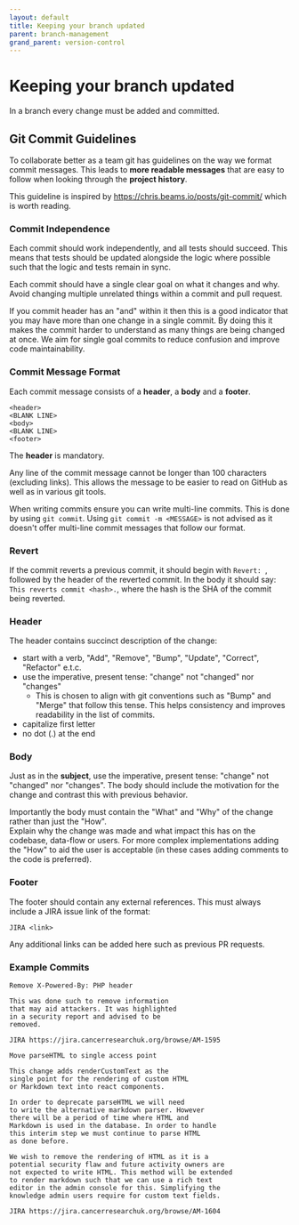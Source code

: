 ```yaml
---
layout: default
title: Keeping your branch updated
parent: branch-management
grand_parent: version-control
---
```


# Keeping your branch updated

In a branch every change must be added and committed.

## Git Commit Guidelines

To collaborate better as a team git has guidelines on the way we format commit messages. This leads to **more
readable messages** that are easy to follow when looking through the **project history**.

This guideline is inspired by https://chris.beams.io/posts/git-commit/ which is worth reading.

### Commit Independence

Each commit should work independently, and all tests should succeed. This means that tests should be updated alongside the logic where possible such that the logic and tests remain in sync.

Each commit should have a single clear goal on what it changes and why. Avoid changing multiple unrelated things within a commit and pull request.

If you commit header has an "and" within it then this is a good indicator that you may have more than one change in a single commit. By doing this it makes the commit harder to understand as many things are being changed at once. We aim for single goal commits to reduce confusion and improve code maintainability.

### Commit Message Format

Each commit message consists of a **header**, a **body** and a **footer**.

```
<header>
<BLANK LINE>
<body>
<BLANK LINE>
<footer>
```

The **header** is mandatory.

Any line of the commit message cannot be longer than 100 characters (excluding links). This allows the message to be easier
to read on GitHub as well as in various git tools.

When writing commits ensure you can write multi-line commits. This is done by using `git commit`. Using `git commit -m <MESSAGE>` is not advised as it doesn't offer multi-line commit messages that follow our format.

### Revert

If the commit reverts a previous commit, it should begin with `Revert: `, followed by the header
of the reverted commit.
In the body it should say: `This reverts commit <hash>.`, where the hash is the SHA of the commit
being reverted.

### Header

The header contains succinct description of the change:

- start with a verb, "Add", "Remove", "Bump", "Update", "Correct", "Refactor" e.t.c.
- use the imperative, present tense: "change" not "changed" nor "changes"
  - This is chosen to align with git conventions such as "Bump" and "Merge" that follow this tense. This helps consistency and improves readability in the list of commits.
- capitalize first letter
- no dot (.) at the end

### Body

Just as in the **subject**, use the imperative, present tense: "change" not "changed" nor "changes".
The body should include the motivation for the change and contrast this with previous behavior.

Importantly the body must contain the "What" and "Why" of the change rather than just the "How".  
Explain why the change was made and what impact this has on the codebase, data-flow or users.
For more complex implementations adding the "How" to aid the user is acceptable (in these cases
adding comments to the code is preferred).

### Footer

The footer should contain any external references. This must always include a JIRA issue link of
the format:

`JIRA <link>`

Any additional links can be added here such as previous PR requests.

### Example Commits

```
Remove X-Powered-By: PHP header

This was done such to remove information
that may aid attackers. It was highlighted
in a security report and advised to be
removed.

JIRA https://jira.cancerresearchuk.org/browse/AM-1595
```

```
Move parseHTML to single access point

This change adds renderCustomText as the
single point for the rendering of custom HTML
or Markdown text into react components.

In order to deprecate parseHTML we will need
to write the alternative markdown parser. However
there will be a period of time where HTML and
Markdown is used in the database. In order to handle
this interim step we must continue to parse HTML
as done before.

We wish to remove the rendering of HTML as it is a
potential security flaw and future activity owners are
not expected to write HTML. This method will be extended
to render markdown such that we can use a rich text
editor in the admin console for this. Simplifying the
knowledge admin users require for custom text fields.

JIRA https://jira.cancerresearchuk.org/browse/AM-1604
```

